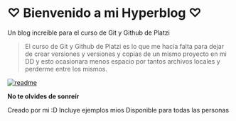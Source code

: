 # ♡ Bienvenido a mi Hyperblog ♡
Un blog increíble para el curso de Git y Github de Platzi
> El curso de Git y Github de Platzi es lo que me hacía falta para dejar de crear versiones y versiones y copias de un mismo proyecto en mi DD y esto ocasionara menos espacio por tantos archivos locales y perderme entre los mismos.
>

[![readme](readme "readme")](https://cdn270.picsart.com/02a66c6f-36c3-4214-8e57-3e0cafcfd5a1/413266823025211.png "readme")

**No te olvides de sonreír**

Creado por mi :D
Incluye ejemplos mios
Disponible para todas las personas